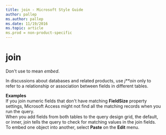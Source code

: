 ```yaml
---
title: join - Microsoft Style Guide
author: pallep
ms.author: pallep
ms.date: 11/19/2016
ms.topic: article
ms.prod = non-product-specific
---
```


# join

Don't use to mean *embed*. 

In discussions about databases and related products, use *j**oin* only to refer to a relationship or association between fields in different tables.

**Examples**  
If you join numeric fields that don't have matching **FieldSize**  property settings, Microsoft Access might not find all the matching records when you run the query.   
When
you add fields from both tables to the query design grid, the
default, or inner, join tells the query to check for matching values in
the join fields.  
To embed one object into another, select **Paste** on the **Edit** menu.
